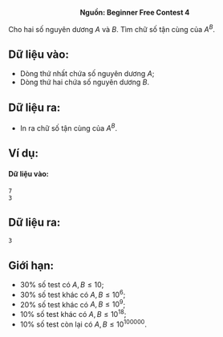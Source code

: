 **<center>Nguồn: Beginner Free Contest 4</center>**

Cho hai số nguyên dương $A$ và $B$. Tìm chữ số tận cùng của $A^B$.

## Dữ liệu vào:
- Dòng thứ nhất chứa số nguyên dương $A$;
- Dòng thứ hai chứa số nguyên dương $B$.

## Dữ liệu ra:
- In ra chữ số tận cùng của $A^B$.

## Ví dụ:
#### Dữ liệu vào:
```
7
3
```

## Dữ liệu ra:
```
3
```

## Giới hạn:
- $30\%$ số test có $A, B ≤ 10$;
- $30\%$ số test khác có $A, B ≤ 10^6$;
- $20\%$ số test khác có $A, B ≤ 10^9$;
- $10\%$ số test khác có $A, B ≤ 10^{18}$;
- $10\%$ số test còn lại có $A, B ≤ 10^{100000}$.